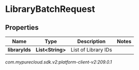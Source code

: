 # LibraryBatchRequest


## Properties

| Name | Type | Description | Notes |
| ------------ | ------------- | ------------- | ------------- |
| **libraryIds** | **List&lt;String&gt;** | List of Library IDs |  |




_com.mypurecloud.sdk.v2:platform-client-v2:209.0.1_
